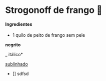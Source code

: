 # Strogonoff de frango :chicken:



#### Ingredientes

 - 1 quilo de peito de frango sem pele

 **negrito**

_ itálico*

<u>sublinhado</u>

 <!-- comentário  -->

- [] sdfsd

